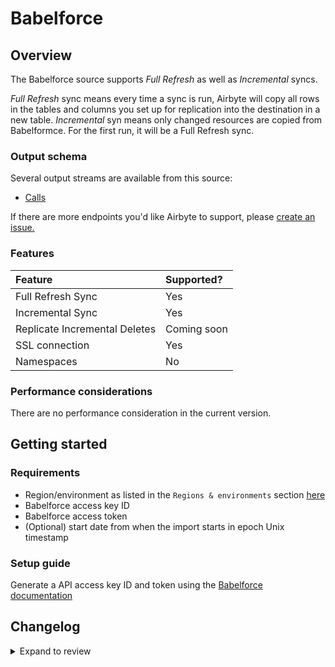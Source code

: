 # Babelforce

## Overview

The Babelforce source supports _Full Refresh_ as well as _Incremental_ syncs.

_Full Refresh_ sync means every time a sync is run, Airbyte will copy all rows in the tables and columns you set up for replication into the destination in a new table.
_Incremental_ syn means only changed resources are copied from Babelformce. For the first run, it will be a Full Refresh sync.

### Output schema

Several output streams are available from this source:

- [Calls](https://api.babelforce.com/#af7a6b6e-b262-487f-aabd-c59e6fe7ba41)

If there are more endpoints you'd like Airbyte to support, please [create an issue.](https://github.com/airbytehq/airbyte/issues/new/choose)

### Features

| Feature                       | Supported?  |
| :---------------------------- | :---------- |
| Full Refresh Sync             | Yes         |
| Incremental Sync              | Yes         |
| Replicate Incremental Deletes | Coming soon |
| SSL connection                | Yes         |
| Namespaces                    | No          |

### Performance considerations

There are no performance consideration in the current version.

## Getting started

### Requirements

- Region/environment as listed in the `Regions & environments` section [here](https://api.babelforce.com/#intro)
- Babelforce access key ID
- Babelforce access token
- (Optional) start date from when the import starts in epoch Unix timestamp

### Setup guide

Generate a API access key ID and token using the [Babelforce documentation](https://help.babelforce.com/hc/en-us/articles/360044753932-API-documentation-and-endpoints-an-introduction-)

## Changelog

<details>
  <summary>Expand to review</summary>

| Version | Date       | Pull Request                                             | Subject                     |
| :------ | :--------- | :------------------------------------------------------- | :-------------------------- |
| 0.3.27 | 2025-09-09 | [61452](https://github.com/airbytehq/airbyte/pull/61452) | Update dependencies |
| 0.3.26 | 2025-09-05 | [65966](https://github.com/airbytehq/airbyte/pull/65966) | Update to CDK v7.0.0 |
| 0.3.25 | 2025-05-17 | [60625](https://github.com/airbytehq/airbyte/pull/60625) | Update dependencies |
| 0.3.24 | 2025-05-10 | [59821](https://github.com/airbytehq/airbyte/pull/59821) | Update dependencies |
| 0.3.23 | 2025-05-03 | [59346](https://github.com/airbytehq/airbyte/pull/59346) | Update dependencies |
| 0.3.22 | 2025-04-26 | [58686](https://github.com/airbytehq/airbyte/pull/58686) | Update dependencies |
| 0.3.21 | 2025-04-19 | [58239](https://github.com/airbytehq/airbyte/pull/58239) | Update dependencies |
| 0.3.20 | 2025-04-12 | [57613](https://github.com/airbytehq/airbyte/pull/57613) | Update dependencies |
| 0.3.19 | 2025-04-05 | [57182](https://github.com/airbytehq/airbyte/pull/57182) | Update dependencies |
| 0.3.18 | 2025-03-29 | [56595](https://github.com/airbytehq/airbyte/pull/56595) | Update dependencies |
| 0.3.17 | 2025-03-22 | [56110](https://github.com/airbytehq/airbyte/pull/56110) | Update dependencies |
| 0.3.16 | 2025-03-08 | [55392](https://github.com/airbytehq/airbyte/pull/55392) | Update dependencies |
| 0.3.15 | 2025-03-01 | [54838](https://github.com/airbytehq/airbyte/pull/54838) | Update dependencies |
| 0.3.14 | 2025-02-22 | [54219](https://github.com/airbytehq/airbyte/pull/54219) | Update dependencies |
| 0.3.13 | 2025-02-15 | [53912](https://github.com/airbytehq/airbyte/pull/53912) | Update dependencies |
| 0.3.12 | 2025-02-08 | [53392](https://github.com/airbytehq/airbyte/pull/53392) | Update dependencies |
| 0.3.11 | 2025-02-01 | [52919](https://github.com/airbytehq/airbyte/pull/52919) | Update dependencies |
| 0.3.10 | 2025-01-25 | [52182](https://github.com/airbytehq/airbyte/pull/52182) | Update dependencies |
| 0.3.9 | 2025-01-18 | [51776](https://github.com/airbytehq/airbyte/pull/51776) | Update dependencies |
| 0.3.8 | 2025-01-11 | [51275](https://github.com/airbytehq/airbyte/pull/51275) | Update dependencies |
| 0.3.7 | 2024-12-28 | [50502](https://github.com/airbytehq/airbyte/pull/50502) | Update dependencies |
| 0.3.6 | 2024-12-21 | [50184](https://github.com/airbytehq/airbyte/pull/50184) | Update dependencies |
| 0.3.5 | 2024-12-14 | [49587](https://github.com/airbytehq/airbyte/pull/49587) | Update dependencies |
| 0.3.4 | 2024-12-12 | [49286](https://github.com/airbytehq/airbyte/pull/49286) | Update dependencies |
| 0.3.3 | 2024-12-11 | [49035](https://github.com/airbytehq/airbyte/pull/49035) | Starting with this version, the Docker image is now rootless. Please note that this and future versions will not be compatible with Airbyte versions earlier than 0.64 |
| 0.3.2 | 2024-10-28 | [47631](https://github.com/airbytehq/airbyte/pull/47631) | Update dependencies |
| 0.3.1 | 2024-08-16 | [44196](https://github.com/airbytehq/airbyte/pull/44196) | Bump source-declarative-manifest version |
| 0.3.0 | 2024-08-09 | [43439](https://github.com/airbytehq/airbyte/pull/43439) | Refactor connector to manifest-only format |
| 0.2.12 | 2024-08-03 | [43191](https://github.com/airbytehq/airbyte/pull/43191) | Update dependencies |
| 0.2.11 | 2024-07-27 | [42633](https://github.com/airbytehq/airbyte/pull/42633) | Update dependencies |
| 0.2.10 | 2024-07-20 | [42239](https://github.com/airbytehq/airbyte/pull/42239) | Update dependencies |
| 0.2.9 | 2024-07-13 | [41728](https://github.com/airbytehq/airbyte/pull/41728) | Update dependencies |
| 0.2.8 | 2024-07-10 | [41508](https://github.com/airbytehq/airbyte/pull/41508) | Update dependencies |
| 0.2.7 | 2024-07-09 | [41260](https://github.com/airbytehq/airbyte/pull/41260) | Update dependencies |
| 0.2.6 | 2024-07-06 | [40911](https://github.com/airbytehq/airbyte/pull/40911) | Update dependencies |
| 0.2.5 | 2024-06-25 | [40386](https://github.com/airbytehq/airbyte/pull/40386) | Update dependencies |
| 0.2.4 | 2024-06-22 | [39963](https://github.com/airbytehq/airbyte/pull/39963) | Update dependencies |
| 0.2.3 | 2024-06-12 | [38776](https://github.com/airbytehq/airbyte/pull/38776) | Make connector compatible with Builder |
| 0.2.2 | 2024-06-06 | [39163](https://github.com/airbytehq/airbyte/pull/39163) | [autopull] Upgrade base image to v1.2.2 |
| 0.2.1 | 2024-05-21 | [38523](https://github.com/airbytehq/airbyte/pull/38523) | [autopull] base image + poetry + up_to_date |
| 0.2.0 | 2023-08-24 | [29314](https://github.com/airbytehq/airbyte/pull/29314) | Migrate to Low Code |
| 0.1.0 | 2022-05-09 | [12700](https://github.com/airbytehq/airbyte/pull/12700) | Introduce Babelforce source |

</details>

